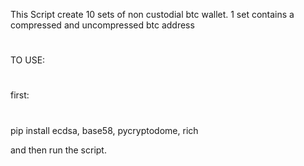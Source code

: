 This Script create 10 sets of non custodial btc wallet. 1 set contains a compressed and uncompressed btc address
#
#
#
#
TO USE:
#
first:
#
pip install ecdsa, base58, pycryptodome, rich

and then run the  script. 


